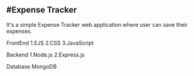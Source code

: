 #Expense Tracker
--
It's a simple Expense Tracker web application where user can save their expenses.


FrontEnd
1.EJS
2.CSS
3.JavaScript

Backend
1.Node.js
2.Express.js

Database
MongoDB

